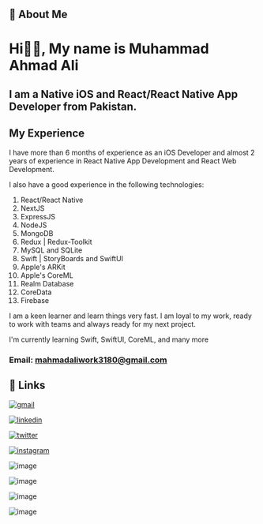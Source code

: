 
## 🚀 About Me


# Hi👋🏻, My name is Muhammad Ahmad Ali

## I am a Native iOS and React/React Native App Developer from Pakistan.

## My Experience

I have more than 6 months of experience as an iOS Developer and almost 2 years of experience in React Native App Development and React Web Development.

I also have a good experience in the following technologies:

1. React/React Native
2. NextJS
3. ExpressJS
4. NodeJS
5. MongoDB
6. Redux | Redux-Toolkit
7. MySQL and SQLite
8. Swift | StoryBoards and SwiftUI
9. Apple's ARKit
10. Apple's CoreML
11. Realm Database
12. CoreData
13. Firebase


I am a keen learner and learn things very fast. I am loyal to my work, ready to work with teams and always ready for my next project.

 I'm currently learning Swift, SwiftUI, CoreML, and many more

 ### Email: mahmadaliwork3180@gmail.com

## 🔗 Links



[![gmail](https://img.shields.io/badge/Gmail-D14836?style=for-the-badge&logo=gmail&logoColor=white)](mahmadaliwork3180@gmail.com)

[![linkedin](https://img.shields.io/badge/linkedin-0A66C2?style=for-the-badge&logo=linkedin&logoColor=white)](https://www.linkedin.com/in/mahmadaliwork3180)

[![twitter](https://img.shields.io/badge/twitter-1DA1F2?style=for-the-badge&logo=twitter&logoColor=white)](https://twitter.com/twt_ahmadali?t=PreHWvPhtxnlfum5uKmesg&s=09)

[![instagram](https://img.shields.io/badge/instagram-d62976?style=for-the-badge&logo=instagram&logoColor=white)](https://instagram.com/ig.ahmadali.dev)


![image](https://github-profile-summary-cards.vercel.app/api/cards/profile-details?username=ahmadali3180&theme={dark})

![image](https://github-readme-stats-git-masterrstaa-rickstaa.vercel.app/api?username=ahmadali3180&theme={dark})

![image](https://github-readme-stats.vercel.app/api/top-langs/?username=ahmadali3180&theme={dark})


![image](https://github-profile-trophy.vercel.app/?username=ahmadali3180&theme={dark})





